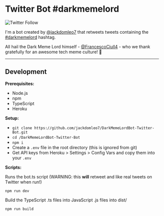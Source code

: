 # Twitter Bot #darkmemelord

![Twitter Follow](https://img.shields.io/twitter/follow/DarkMemeLordBot?style=social)

I'm a bot created by [@jackdomleo7](https://twitter.com/jackdomleo7) that retweets tweets containing the [#darkmemelord](https://twitter.com/search?q=%23darkmemelord) hashtag.

All hail the Dark Meme Lord himself - [@FrancescoCiull4](https://twitter.com/FrancescoCiull4) - who we thank gratefully for an awesome tech meme culture! 🙏

---

## Development

**Prerequisites:**

- Node.js
- npm
- TypeScript
- Heroku

**Setup:**

- `git clone https://github.com/jackdomleo7/DarkMemeLordBot-Twitter-Bot.git`
- `cd /DarkMemeLordBot-Twitter-Bot`
- `npm i`
- Create a `.env` file in the root directory (this is ignored from git)
- Get API keys from Heroku > Settings > Config Vars and copy them into your `.env`

**Scripts:**

Runs the bot.ts script (WARNING: this **will** retweet and like real tweets on Twitter when run!)
```
npm run dev
```

Build the TypeScript .ts files into JavaScript .js files into dist/
```
npm run build
```